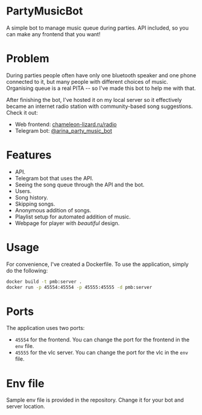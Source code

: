 # PartyMusicBot

A simple bot to manage music queue during parties. API included, so you can make any frontend that you want! 

# Problem

During parties people often have only one bluetooth speaker and one phone connected to it, but many people with different
choices of music. Organising queue is a real PITA -- so I've made this bot to help me with that.

After finishing the bot, I've hosted it on my local server so it effectively became an internet radio station with
community-based song suggestions. Check it out:

- Web frontend: [chameleon-lizard.ru/radio](chameleon-lizard.ru:81/radio)
- Telegram bot: [@arina_party_music_bot](https://t.me/arina_party_music_bot)

# Features

- API.
- Telegram bot that uses the API.
- Seeing the song queue through the API and the bot.
- Users.
- Song history.
- Skipping songs.
- Anonymous addition of songs.
- Playlist setup for automated addition of music.
- Webpage for player with *beautiful* design.

# Usage

For convenience, I've created a Dockerfile. To use the application, simply do the following:

```bash
docker build -t pmb:server .
docker run -p 45554:45554 -p 45555:45555 -d pmb:server
```

# Ports

The application uses two ports:

- `45554` for the frontend. You can change the port for the frontend in the `env` file.
- `45555` for the vlc server. You can change the port for the vlc in the `env` file.

# Env file

Sample env file is provided in the repository. Change it for your bot and server location.
